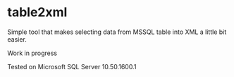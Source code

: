 table2xml
=========

Simple tool that makes selecting data from MSSQL table into XML a little bit easier.

Work in progress

Tested on Microsoft SQL Server 10.50.1600.1